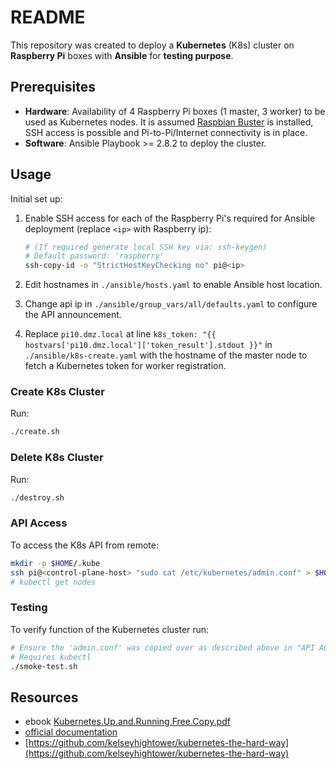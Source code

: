 # README

This repository was created to deploy a **Kubernetes** (K8s) cluster on **Raspberry Pi** boxes with **Ansible** for **testing purpose**.

## Prerequisites

- **Hardware**: Availability of 4 Raspberry Pi boxes (1 master, 3 worker) to be used as Kubernetes nodes. It is assumed [Raspbian Buster](https://www.raspberrypi.org/downloads/raspbian/) is installed, SSH access is possible and Pi-to-Pi/Internet connectivity is in place.
- **Software**: Ansible Playbook >= 2.8.2 to deploy the cluster.

## Usage

Initial set up:

1. Enable SSH access for each of the Raspberry Pi's required for Ansible deployment (replace `<ip>` with Raspberry ip):

    ```bash
    # (If required generate local SSH key via: ssh-keygen)
    # Default password: 'raspberry'
    ssh-copy-id -o "StrictHostKeyChecking no" pi@<ip>
    ```
1. Edit hostnames in `./ansible/hosts.yaml` to enable Ansible host location.
1. Change api ip in `./ansible/group_vars/all/defaults.yaml` to configure the API announcement.
1. Replace `pi10.dmz.local` at line `k8s_token: "{{ hostvars['pi10.dmz.local']['token_result'].stdout }}"` in `./ansible/k8s-create.yaml` with the hostname of the master node to fetch a Kubernetes token for worker registration.

### Create K8s Cluster

Run:

```bash
./create.sh
```

### Delete K8s Cluster

Run:

```bash
./destroy.sh
```

### API Access

To access the K8s API from remote:

```bash
mkdir -p $HOME/.kube
ssh pi@<control-plane-host> "sudo cat /etc/kubernetes/admin.conf" > $HOME/.kube/config
# kubectl get nodes
```

### Testing

To verify function of the Kubernetes cluster run:

```bash
# Ensure the 'admin.conf' was copied over as described above in "API ACCESS"
# Requires kubectl
./smoke-test.sh
```

## Resources

- ebook [Kubernetes.Up.and.Running.Free.Copy.pdf](https://azure.microsoft.com/en-us/resources/kubernetes-up-and-running/)
- [official documentation](https://kubernetes.io/docs/setup/production-environment/tools/kubeadm)
- [https://github.com/kelseyhightower/kubernetes-the-hard-way](https://github.com/kelseyhightower/kubernetes-the-hard-way)
